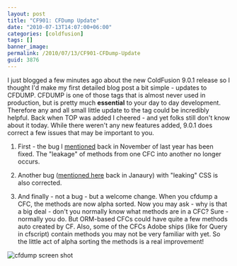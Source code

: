 ```yaml
---
layout: post
title: "CF901: CFDump Update"
date: "2010-07-13T14:07:00+06:00"
categories: [coldfusion]
tags: []
banner_image: 
permalink: /2010/07/13/CF901-CFDump-Update
guid: 3876
---
```


I just blogged a few minutes ago about the new ColdFusion 9.0.1 release so I thought I'd make my first detailed blog post a bit simple - updates to CFDUMP. CFDUMP is one of those tags that is almost never used in production, but is pretty much <b>essential</b> to your day to day development. Therefore any and all small little update to the tag could be incredibly helpful. Back when TOP was added I cheered - and yet folks still don't know about it today. While there weren't any new features added, 9.0.1 does correct a few issues that may be important to you.
<!--more-->
1) First - the bug I <a href="http://www.raymondcamden.com/index.cfm/2009/11/4/Interesting-CFDUMP-Bug">mentioned</a> back in November of last year has been fixed. The "leakage" of methods from one CFC into another no longer occurs. 

2) Another bug (<a href="http://www.coldfusionjedi.com/index.cfm/2010/1/27/Bug-with-CFDUMPoutput-impacts-XMLJSON-services">mentioned here</a> back in Janaury) with "leaking" CSS is also corrected. 

3) And finally - not a bug - but a welcome change. When you cfdump a CFC, the methods are now alpha sorted. Now you may ask - why is that a big deal - don't you normally know what methods are in a CFC? Sure - normally you do. But ORM-based CFCs could have quite a few methods auto created by CF. Also, some of the CFCs Adobe ships (like for Query in cfscript) contain methods you may not be very familiar with yet. So the little act of alpha sorting the methods is a real improvement!

<img src="https://static.raymondcamden.com/images/cfjedi/cfdump.png" title="cfdump screen shot" />